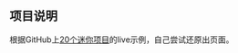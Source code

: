 ## 项目说明
根据GitHub上<a href="https://github.com/bradtraversy/vanillawebprojects">20个迷你项目</a>的live示例，自己尝试还原出页面。
